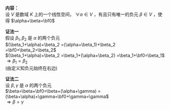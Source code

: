 **内容：**  
设 $V$ 是数域 $K$ 上的一个线性空间， $\forall\alpha  
\in V$ ，有且只有唯一的负元 $\beta\in V$ ，使得 $\alpha+\beta=\bf0$  
  
**证法一**  
假设 $\beta_1,\beta_2$ 是 $\alpha$ 的两个负元  
$(\beta_1+\alpha)+\beta_2  
=(\alpha+\beta_1)+\beta_2  
=\bf0+\beta_2=\beta_2$  
$(\beta_1+\alpha)+\beta_2  
=\beta_1+(\alpha+\beta_2)  
=\beta_1+\bf0=\beta_1$  
$\Rightarrow \beta_1=\beta_2$  
(由定义知负元始终在右边)  
  
**证法二**  
设 $\beta,\gamma$ 是 $\alpha$ 的两个负元  
$\beta=\beta+\bf0=\beta+(\alpha+\gamma)  
=(\beta+\alpha)+\gamma=\bf0+\gamma=\gamma$  
$\Rightarrow\beta=\gamma$  
